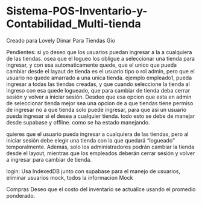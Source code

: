 # Sistema-POS-Inventario-y-Contabilidad_Multi-tienda
Creado para Lovely Dimar
Para Tiendas Gio

Pendientes:
si yo deseo que los usuarios puedan ingresar a la a cualquiera de las tiendas. osea que el logueo los obligue a seleccionar una tienda para ingresar, y con esa automaticamente quede, que el unico que pueda cambiar desde el layaut de tienda es el usuario tipo o rol admin, pero que el usuario no quede amarrado a una unica tienda. ejemplo empleado1, pueda ingresar a todas las tiendas creadas, y que cuando seleccione la tienda al ingreso con esa quede logueado, que para cambiar de tienda deba cerrar sesión y volver a iniciar sesión. Desdeo que esa opcion que esta en admin de seleccionar tienda mejor sea una opcion de a que tiendas tiene permiso de ingresar no a que tienda solo puede ingresar, para que asi un usuario pueda ingresar si el desea a cualquier tienda. todo esto se debe de manejar desde supabase y offline. como se ha estado manejando.

quieres que el usuario pueda ingresar a cualquiera de las tiendas, pero al iniciar sesión debe elegir una tienda con la que quedará “logueado” temporalmente. Además, solo los administradores podrán cambiar la tienda desde el layout, mientras que los empleados deberán cerrar sesión y volver a ingresar para cambiar de tienda.

login:
  Usa IndexedDB junto con supabase para el manejo de usuarios, eliminar usuarios mock, todos la informacion Mock

Compras
  Deseo que el costo del inventario se actualice usando el promedio ponderado.